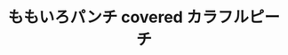 ---
title: "ももいろパンチ covered カラフルピーチ"
tweet_id: "official_clpc/status/1281883428967907328"
work_category: "Mix"
---